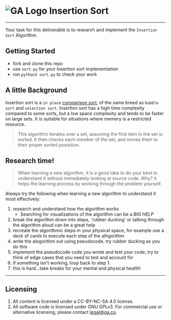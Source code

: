 # ![GA Logo](https://ga-dash.s3.amazonaws.com/production/assets/logo-9f88ae6c9c3871690e33280fcf557f33.png) Insertion Sort

---

Your task for this deliverable is to research and implement the `Insertion Sort` Algorithm.

## Getting Started

* fork and clone this repo
* use `sort.py` for your Insertion sort implementation
* run `python3 sort.py` to check your work

## A little Background

Insertion sort is a `in place` [comparison sort](https://en.wikipedia.org/wiki/Comparison_sort), of the same breed as `bubble sort` and `selection sort`. Insertion sort has a high time complexity compared to some sorts, but a low space complexity and tends to be faster on large sets. It is suitable for situations where memery is a restricted resource.

> This algorithm iterates over a set, assuming the first item in the set is sorted. It then checks each member of the set, and moves them to their proper sorted posisition. 

## Research time!

> When learning a new algorithm, it is a good idea to do your best to understand it without immediately looking at source code. Why? It helps the learning process by working through the problem yourself. 

Always try the following when learning a new algorithm to understand it most effectively:

1. research and understand how the algorithm works
	* Searching for visualizations of the algorithm can be a _BIG HELP_
1. break the algorithm down into steps, 'rubber ducking' or talking through the algorithm aloud can be a great help
1. recreate the algorithmic steps in your physical space, for example use a deck of cards to execute each step of the alhgorithm
1. write the alogorithm out using pseudocode, try rubber ducking as you do this
1. implement the pseudocode code you wrote and test your code, try to think of edge cases that you need to test and account for
1. if something isn't working, loop back to step 1.
1. this is hard...take breaks for your mental and physical health!

---

## Licensing
1. All content is licensed under a CC-BY-NC-SA 4.0 license.
2. All software code is licensed under GNU GPLv3. For commercial use or alternative licensing, please contact legal@ga.co.
